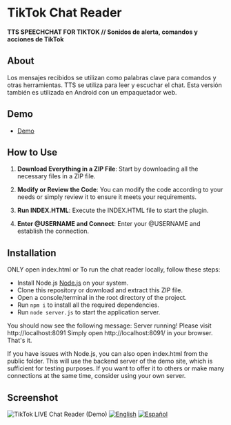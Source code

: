 # TikTok Chat Reader

**TTS SPEECHCHAT FOR TIKTOK // Sonidos de alerta, comandos y acciones de TikTok**

## About
Los mensajes recibidos se utilizan como palabras clave para comandos y otras herramientas. TTS se utiliza para leer y escuchar el chat. Esta versión también es utilizada en Android con un empaquetador web.

## Demo

- [Demo](https://tiktok-chat-reader.zerody.one/)


## How to Use
1. **Download Everything in a ZIP File**: Start by downloading all the necessary files in a ZIP file.

2. **Modify or Review the Code**: You can modify the code according to your needs or simply review it to ensure it meets your requirements.

3. **Run INDEX.HTML**: Execute the INDEX.HTML file to start the plugin.

4. **Enter @USERNAME and Connect**: Enter your @USERNAME and establish the connection.

## Installation
ONLY open index.html or
To run the chat reader locally, follow these steps:

- Install Node.js  [Node.js](https://nodejs.org/) on your system.
- Clone this repository or download and extract this ZIP file. 
- Open a console/terminal in the root directory of the project.
- Run `npm i` to install all the required dependencies.
- Run `node server.js` to start the application server.

You should now see the following message: Server running! Please visit http://localhost:8091
Simply open http://localhost:8091/ in your browser. That's it.

If you have issues with Node.js, you can also open index.html from the public folder.
This will use the backend server of the demo site, which is sufficient for testing purposes. If you want to offer it to others or make many connections at the same time, consider using your own server.

## Screenshot

![TikTok LIVE Chat Reader (Demo)](https://user-images.githubusercontent.com/59258980/153956504-c585b14b-a50e-43f0-a994-64adcaface2e.png)
[![English](https://img.shields.io/badge/English--blue.svg)](READMEEN.md) [![Español](https://img.shields.io/badge/Español--red.svg)](README.md)
